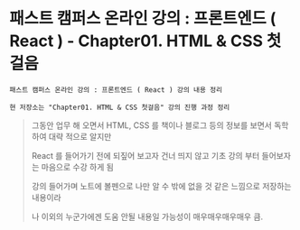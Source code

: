 # 패스트 캠퍼스 온라인 강의 : 프론트엔드 ( React ) - Chapter01. HTML & CSS 첫걸음

```
패스트 캠퍼스 온라인 강의 : 프론트엔드 ( React ) 강의 내용 정리

현 저장소는 "Chapter01. HTML & CSS 첫걸음" 강의 진행 과정 정리
```

> 그동안 업무 해 오면서 HTML, CSS 를 책이나 블로그 등의 정보를 보면서 독학하여 대략 적으로 알지만
> 
> React 를 들어가기 전에 되짚어 보고자 건너 띄지 않고 기초 강의 부터 들어보자는 마음으로 수강 하게 됨
>
> 강의 들어가며 노트에 볼펜으로 나만 알 수 밖에 없을 것 같은 느낌으로 저장하는 내용이라
>
> 나 이외의 누군가에겐 도움 안될 내용일 가능성이 매우매우매우매우 큼.